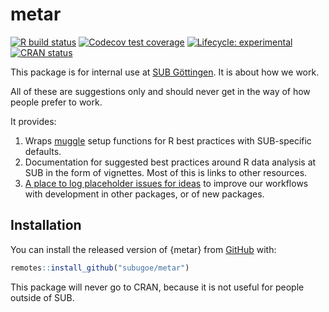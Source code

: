 # metar

<!-- badges: start -->
[![R build status](https://github.com/subugoe/metar/workflows/.github/workflows/main.yaml/badge.svg)](https://github.com//subugoe/metar/actions)
[![Codecov test coverage](https://codecov.io/gh/subugoe/metar/branch/master/graph/badge.svg)](https://codecov.io/gh//subugoe/metar?branch=master)
[![Lifecycle: experimental](https://img.shields.io/badge/lifecycle-experimental-orange.svg)](https://www.tidyverse.org/lifecycle/#experimental)
[![CRAN status](https://www.r-pkg.org/badges/version/metar)](https://CRAN.R-project.org/package=metar)
<!-- badges: end -->

This package is for internal use at [SUB Göttingen](http://sub.uni-goettingen.de).
It is about how we work.

<div class="alert alert-info">
  All of these are suggestions only and should never get in the way of how people prefer to work.
</div>

It provides:

1. Wraps [muggle](http://subugoe.github.io/muggle/) setup functions for R best practices with SUB-specific defaults.
2. Documentation for suggested best practices around R data analysis at SUB in the form of vignettes.
  Most of this is links to other resources.
3. [A place to log placeholder issues for ideas](https://github.com/subugoe/metar/issues) to improve our workflows with development in other packages, or of new packages.


## Installation

You can install the released version of {metar} from [GitHub](https://github.com/subugoe/metar) with:

``` r
remotes::install_github("subugoe/metar")
```

This package will never go to CRAN, because it is not useful for people outside of SUB.
